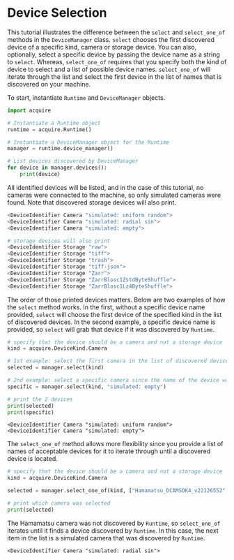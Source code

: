 # Device Selection

This tutorial illustrates the difference between the `select` and `select_one_of` methods in the `DeviceManager` class. `select` chooses the first discovered device of a specific kind, camera or storage device. You can also, optionally, select a specific device by passing the device name as a string to `select`. Whereas, `select_one_of` requires that you specify both the kind of device to select and a list of possible device names. `select_one_of` will iterate through the list and select the first device in the list of names that is discovered on your machine.

To start, instantiate `Runtime` and `DeviceManager` objects.

```python
import acquire 

# Instantiate a Runtime object
runtime = acquire.Runtime()

# Instantiate a DeviceManager object for the Runtime
manager = runtime.device_manager()

# List devices discovered by DeviceManager
for device in manager.devices():
    print(device)
```

All identified devices will be listed, and in the case of this tutorial, no cameras were connected to the machine, so only simulated cameras were found. Note that discovered storage devices will also print.

```python
<DeviceIdentifier Camera "simulated: uniform random">
<DeviceIdentifier Camera "simulated: radial sin">
<DeviceIdentifier Camera "simulated: empty">

# storage devices will also print
<DeviceIdentifier Storage "raw">
<DeviceIdentifier Storage "tiff">
<DeviceIdentifier Storage "trash">
<DeviceIdentifier Storage "tiff-json">
<DeviceIdentifier Storage "Zarr">
<DeviceIdentifier Storage "ZarrBlosc1ZstdByteShuffle">
<DeviceIdentifier Storage "ZarrBlosc1Lz4ByteShuffle">
```

The order of those printed devices matters. Below are two examples of how the `select` method works. In the first, without a specific device name provided, `select` will choose the first device of the specified kind in the list of discovered devices. In the second example, a specific device name is provided, so `select` will grab that device if it was discovered by `Runtime`.
```python
# specify that the device should be a camera and not a storage device
kind = acquire.DeviceKind.Camera

# 1st example: select the first camera in the list of discovered devices
selected = manager.select(kind)

# 2nd example: select a specific camera since the name of the device was provided
specific = manager.select(kind, "simulated: empty")

# print the 2 devices
print(selected)
print(specific)
```
```
<DeviceIdentifier Camera "simulated: uniform random">
<DeviceIdentifier Camera "simulated: empty">
```

The `select_one_of` method allows more flexibility since you provide a list of names of acceptable devices for it to iterate through until a discovered device is located.

```python
# specify that the device should be a camera and not a storage device
kind = acquire.DeviceKind.Camera

selected = manager.select_one_of(kind, ["Hamamatsu_DCAMSDK4_v22126552", "simulated: radial sin", "simulated: empty"])

# print which camera was selected
print(selected)
```
The Hamamatsu camera was not discovered by `Runtime`, so `select_one_of` iterates until it finds a device discovered by `Runtime`. In this case, the next item in the list is a simulated camera that was discovered by `Runtime`.
```
<DeviceIdentifier Camera "simulated: radial sin">
```